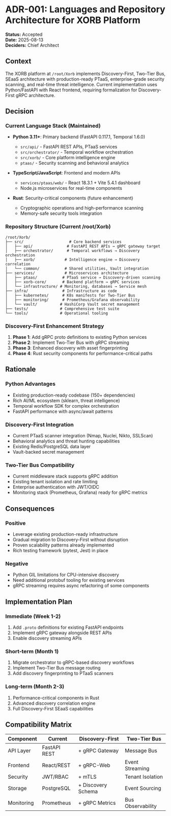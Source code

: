 # ADR-001: Languages and Repository Architecture for XORB Platform

**Status:** Accepted  
**Date:** 2025-08-13  
**Deciders:** Chief Architect  

## Context

The XORB platform at `/root/Xorb` implements Discovery-First, Two-Tier Bus, SEaaS architecture with production-ready PTaaS, enterprise-grade security scanning, and real-time threat intelligence. Current implementation uses Python/FastAPI with React frontend, requiring formalization for Discovery-First gRPC architecture.

## Decision

### Current Language Stack (Maintained)
- **Python 3.11+**: Primary backend (FastAPI 0.117.1, Temporal 1.6.0)
  - `src/api/` - FastAPI REST APIs, PTaaS services
  - `src/orchestrator/` - Temporal workflow orchestration
  - `src/xorb/` - Core platform intelligence engine
  - `ptaas/` - Security scanning and behavioral analytics

- **TypeScript/JavaScript**: Frontend and modern APIs
  - `services/ptaas/web/` - React 18.3.1 + Vite 5.4.1 dashboard
  - Node.js microservices for real-time components

- **Rust**: Security-critical components (future enhancement)
  - Cryptographic operations and high-performance scanning
  - Memory-safe security tools integration

### Repository Structure (Current /root/Xorb)
```
/root/Xorb/
├── src/                    # Core backend services
│   ├── api/               # FastAPI REST APIs → gRPC gateway target
│   ├── orchestrator/      # Temporal workflows → Discovery orchestration
│   ├── xorb/             # Intelligence engine → Discovery correlation
│   └── common/           # Shared utilities, Vault integration
├── services/             # Microservices architecture
│   ├── ptaas/           # PTaaS service → Discovery-driven scanning
│   ├── xorb-core/       # Backend platform → gRPC services
│   └── infrastructure/ # Monitoring, databases → Service mesh
├── infra/               # Infrastructure as code
│   ├── kubernetes/      # K8s manifests for Two-Tier Bus
│   ├── monitoring/      # Prometheus/Grafana observability
│   └── vault/          # HashiCorp Vault secret management
├── tests/              # Comprehensive test suite
└── tools/              # Operational tooling
```

### Discovery-First Enhancement Strategy
1. **Phase 1**: Add gRPC proto definitions to existing Python services
2. **Phase 2**: Implement Two-Tier Bus with gRPC streaming
3. **Phase 3**: Enhanced discovery with asset fingerprinting
4. **Phase 4**: Rust security components for performance-critical paths

## Rationale

### Python Advantages
- Existing production-ready codebase (150+ dependencies)
- Rich AI/ML ecosystem (sklearn, threat intelligence)
- Temporal workflow SDK for complex orchestration
- FastAPI performance with async/await patterns

### Discovery-First Integration
- Current PTaaS scanner integration (Nmap, Nuclei, Nikto, SSLScan)
- Behavioral analytics and threat hunting capabilities
- Existing Redis/PostgreSQL data layer
- Vault-backed secret management

### Two-Tier Bus Compatibility
- Current middleware stack supports gRPC addition
- Existing tenant isolation and rate limiting
- Enterprise authentication with JWT/OIDC
- Monitoring stack (Prometheus, Grafana) ready for gRPC metrics

## Consequences

### Positive
- Leverage existing production-ready infrastructure
- Gradual migration to Discovery-First without disruption
- Proven scalability patterns already implemented
- Rich testing framework (pytest, Jest) in place

### Negative
- Python GIL limitations for CPU-intensive discovery
- Need additional protobuf tooling for existing services
- gRPC streaming requires async refactoring of some components

## Implementation Plan

### Immediate (Week 1-2)
1. Add `.proto` definitions for existing FastAPI endpoints
2. Implement gRPC gateway alongside REST APIs
3. Enable discovery streaming APIs

### Short-term (Month 1)
1. Migrate orchestrator to gRPC-based discovery workflows
2. Implement Two-Tier Bus message routing
3. Add discovery fingerprinting to PTaaS scanners

### Long-term (Month 2-3)
1. Performance-critical components in Rust
2. Advanced discovery correlation engine
3. Full Discovery-First SEaaS capabilities

## Compatibility Matrix

| Component | Current | Discovery-First | Two-Tier Bus |
|-----------|---------|----------------|--------------|
| API Layer | FastAPI REST | + gRPC Gateway | Message Bus |
| Frontend | React/REST | + gRPC-Web | Event Streaming |
| Security | JWT/RBAC | + mTLS | Tenant Isolation |
| Storage | PostgreSQL | + Discovery Schema | Event Sourcing |
| Monitoring | Prometheus | + gRPC Metrics | Bus Observability |